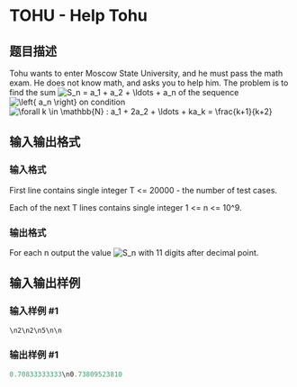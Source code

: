 # TOHU - Help Tohu

## 题目描述

Tohu wants to enter Moscow State University, and he must pass the math exam. He does not know math, and asks you to help him. The problem is to find the sum ![](http://www.spoj.com/content/cyclops:tohu_1.png "S_n = a_1 + a_2 + \ldots + a_n") of the sequence ![](http://www.spoj.com/content/cyclops:tohu_2.png "\left{ a_n \right}") on condition ![](http://www.spoj.com/content/cyclops:tohu_3.png "\forall k \in \mathbb{N} : a_1 + 2a_2 + \ldots + ka_k = \frac{k+1}{k+2}")

## 输入输出格式

### 输入格式

First line contains single integer T <= 20000 - the number of test cases.

Each of the next T lines contains single integer 1 <= n <= 10^9.

### 输出格式

For each n output the value ![](http://www.spoj.com/content/cyclops:tohu_4.png "S_n") with 11 digits after decimal point.

## 输入输出样例

### 输入样例 #1

```cpp
\n2\n2\n5\n\n
```


### 输出样例 #1

```cpp
0.70833333333\n0.73809523810
```


